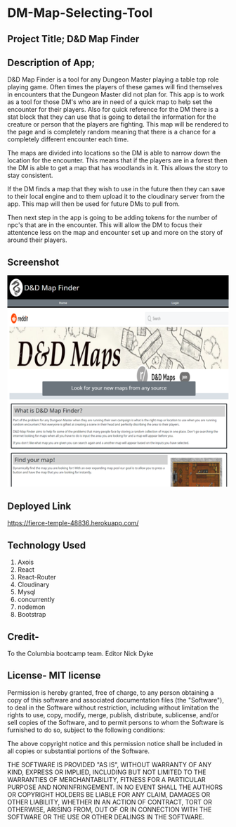 # DM-Map-Selecting-Tool

## Project Title; D&D Map Finder

## Description of App;

D&D Map Finder is a tool for any Dungeon Master playing a table top role playing game. Often times the players of these games will find themselves in encounters that the Dungeon Master did not plan for. This app is to work as a tool for those DM's who are in need of a quick map to help set the encounter for their players. Also for quick reference for the DM there is a stat block that they can use that is going to detail the information for the creature or person that the players are fighting. This map will be rendered to the page and is completely random meaning that there is a chance for a completely different encounter each time.

The maps are divided into locations so the DM is able to narrow down the location for the encounter. This means that if the players are in a forest then the DM is able to get a map that has woodlands in it. This allows the story to stay consistent.

If the DM finds a map that they wish to use in the future then they can save to their local engine and to them upload it to the cloudinary server from the app. This map will then be used for future DMs to pull from.

Then next step in the app is going to be adding tokens for the number of npc's that are in the encounter. This will allow the DM to focus their attentence less on the map and encounter set up and more on the story of around their players.

## Screenshot

![picture](/client/src/images/screenshot.PNG)

## Deployed Link
 https://fierce-temple-48836.herokuapp.com/

## Technology Used

1. Axois
2. React
3. React-Router
4. Cloudinary
5. Mysql
6. concurrently
7. nodemon
8. Bootstrap

## Credit-

To the Columbia bootcamp team. Editor Nick Dyke

## License- MIT license

Permission is hereby granted, free of charge, to any person obtaining a copy of this software and associated documentation files (the "Software"), to deal in the Software without restriction, including without limitation the rights to use, copy, modify, merge, publish, distribute, sublicense, and/or sell copies of the Software, and to permit persons to whom the Software is furnished to do so, subject to the following conditions:

The above copyright notice and this permission notice shall be included in all copies or substantial portions of the Software.

THE SOFTWARE IS PROVIDED "AS IS", WITHOUT WARRANTY OF ANY KIND, EXPRESS OR IMPLIED, INCLUDING BUT NOT LIMITED TO THE WARRANTIES OF MERCHANTABILITY, FITNESS FOR A PARTICULAR PURPOSE AND NONINFRINGEMENT. IN NO EVENT SHALL THE AUTHORS OR COPYRIGHT HOLDERS BE LIABLE FOR ANY CLAIM, DAMAGES OR OTHER LIABILITY, WHETHER IN AN ACTION OF CONTRACT, TORT OR OTHERWISE, ARISING FROM, OUT OF OR IN CONNECTION WITH THE SOFTWARE OR THE USE OR OTHER DEALINGS IN THE SOFTWARE.
